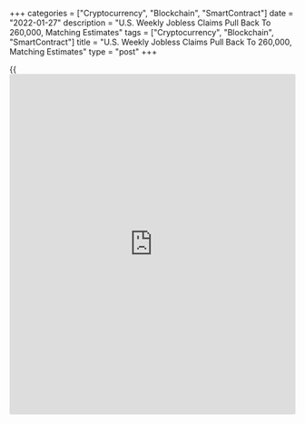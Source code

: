 +++
categories = ["Cryptocurrency", "Blockchain", "SmartContract"]
date = "2022-01-27"
description = "U.S. Weekly Jobless Claims Pull Back To 260,000, Matching Estimates"
tags = ["Cryptocurrency", "Blockchain", "SmartContract"]
title = "U.S. Weekly Jobless Claims Pull Back To 260,000, Matching Estimates"
type = "post"
+++

{{<iframe id="large-banner" src="https://www.bounty.group/#slide=19.0" width="100%" height="600" scrolling="no" style="border: 0px solid rgb(216, 221, 230); border-radius: 3px;">}}

After reporting a bigger than expected increase in first-time claims for
U.S. unemployment benefits in the previous week, the Labor Department
released a report on Thursday showing initial jobless claims pulled back
in line with estimates in the week ended January 22nd.

The report said initial jobless claims fell to 260,000, a decrease of
30,000 from the previous week's revised level of 290,000.

Economists had expected jobless claims to drop to 260,000 from the
286,000 originally reported for the previous week.

With the decrease, jobless claims gave back ground after reaching their
highest level since the week ended October 16th.

"The recent rise in Covid cases continues to prop up claims, but as new
cases decline, we expect claims will continue to gravitate back to 200k
or lower, as underlying conditions in the labor market remain extremely
tight," said Nancy Vanden Houten, Lead U.S. Economist at Oxford
Economics.

Meanwhile, the Labor Department said the less volatile four-week moving
average rose to 247,000, an increase of 15,000 from the previous week's
revised average of 232,000.

The report also showed continuing claims, a reading on the number of
people receiving ongoing unemployment assistance, climbed by 51,000 to
1.675 million in the week ended January 15th.

The four-week moving average of continuing claims still edged down by
10,750 to 1,651,750 from the previous week's revised average of
1,662,500, hitting the lowest level since August 1973.

"The rise in continued claims may reflect the recent increase in initial
claims, which we expect to unwind in the coming weeks," said Vanden
Houten.

She added, "Looking ahead, we expect continued claims to generally
remain at or below 1.70mn as more workers return to the labor market as
[health][1] conditions improve."

Next Friday, the Labor Department is scheduled to release its more
closely watched monthly employment report for January.

Economists currently expect employment to increase by 238,000 jobs in
January after rising by 199,000 jobs in December.

For comments and feedback [contact](https://www.playgroundfx.com/contact/): editorial@rtt[news](https://www.letsplayfx.com/blog/forex-news-website/).com

[Economic News][2]

 **What parts of the world are seeing the best (and worst) economic
performances lately? Click[here][3] to check out our [Econ Scorecard][3]
and find out! See up-to-the-moment [ranking](https://www.playgroundfx.com/blog/crypto-exchange-ranking/)s for the best and worst
performers in [GDP][3], [unemployment rate][4], [inflation][5] and much
more.**

   1. www.rtt[news](https://www.letsplayfx.com/blog/forex-news-website/).com/Content/Health.aspx
   2. www.rtt[news](https://www.letsplayfx.com/blog/forex-news-website/).com/Content/EconomicNews.aspx
   3. www.rtt[news](https://www.letsplayfx.com/blog/forex-news-website/).com/economic-scorecard/world-rank/GDP/highest-performance.aspx
   4. www.rtt[news](https://www.letsplayfx.com/blog/forex-news-website/).com/economic-scorecard/world-rank/unemployment-rate/lowest-performance.aspx
   5. www.rtt[news](https://www.letsplayfx.com/blog/forex-news-website/).com/economic-scorecard/world-rank/CPI/highest-performance.aspx